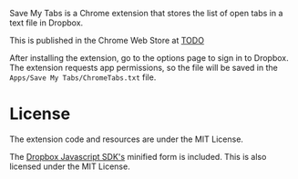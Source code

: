Save My Tabs is a Chrome extension that stores the list of open tabs in a text file in Dropbox.

This is published in the Chrome Web Store at [TODO](TODO)

After installing the extension, go to the options page to sign in to Dropbox. The extension requests app permissions, so the file will be saved in the `Apps/Save My Tabs/ChromeTabs.txt` file.

# License

The extension code and resources are under the MIT License.

The [Dropbox Javascript SDK's](https://github.com/dropbox/dropbox-sdk-js) minified form is included. This is also licensed under the MIT License.
